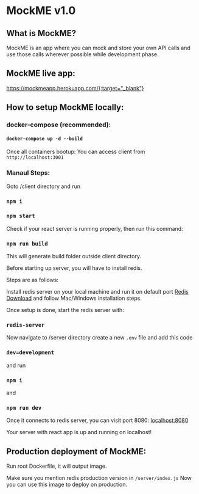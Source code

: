 # MockME v1.0

## What is MockME?

MockME is an app where you can mock and store your own API calls and use those calls
wherever possible while development phase.

## MockME live app:
https://mockmeapp.herokuapp.com/{:target="_blank"}

## How to setup MockME locally:

### docker-compose (recommended):

#### `docker-compose up -d --build`

Once all containers bootup: You can access client from `http://localhost:3001`

### Manaul Steps:

Goto /client directory and run

### `npm i`

### `npm start`

Check if your react server is running properly, then run this command:

### `npm run build`

This will generate build folder outside client directory.

Before starting up server, you will have to install redis.

Steps are as follows:

Install redis server on your local machine and run it on default port
[Redis Download](https://redis.io/download) and follow Mac/Windows installation
steps.

Once setup is done, start the redis server with:

### `redis-server`

Now navigate to /server directory create a new `.env` file and add this code

### `dev=development`

and run

### `npm i`

and

### `npm run dev`

Once it connects to redis server, you can visit port 8080:
[localhost:8080](http://localhost:8080)

Your server with react app is up and running on localhost!

## Production deployment of MockME:

Run root Dockerfile, it will output image.

Make sure you mention redis production version in `/server/index.js` Now you can
use this image to deploy on production.
